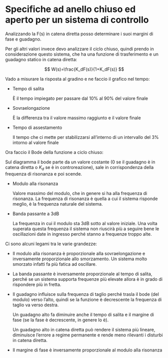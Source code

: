 # Specifiche ad anello chiuso ed aperto per un sistema di controllo
Analizzando la F(s) in catena diretta posso determinare i suoi margini di fase e guadagno.

Per gli altri valori invece devo analizzare il ciclo chiuso, quindi prendo in considerazione questo sistema, che ha una funzione di trasferimento e un guadagno statico in catena diretta:

$$
W(s)=\frac{K_dF(s)}{1+K_dF(s)}
$$

Vado a misurare la risposta al gradino e ne faccio il grafico nel tempo:

- Tempo di salita
    
    È il tempo impiegato per passare dal 10% al 90% del valore finale
    
- Sovraelongazione
    
    È la differenza tra il valore massimo raggiunto e il valore finale
    
- Tempo di assestamento
    
    Il tempo che ci mette per stabilizzarsi all’interno di un intervallo del 3% intorno al valore finale
    

Ora faccio il Bode della funzione a ciclo chiuso:

Sul diagramma il bode parte da un valore costante (0 se il guadagno è in catena diretta o $K_d$ se è in controreazione), sale in corrispondenza della frequenza di risonanza e poi scende.

- Modulo alla risonanza
    
    Valore massimo del modulo, che in genere si ha alla frequenza di risonanza. La frequenza di risonanza è quella a cui il sistema risponde meglio, è la frequenza naturale del sistema.
    
- Banda passante a 3dB
    
    La frequenza in cui il modulo sta 3dB sotto al valore iniziale. Una volta superata questa frequenza il sistema non riuscirà più a seguire bene le oscillazioni date in ingresso perché stanno a frequenze troppo alte.
    

Ci sono alcuni legami tra le varie grandezze:

- Il modulo alla risonanza è proporzionale alla sovraelongazione e inversamente proporzionale allo smorzamento. Un sistema molto smorzato infatti fa più fatica ad oscillare.
- La banda passante è inversamente proporzionale al tempo di salita, perché se un sistema supporta frequenze più elevate allora è in grado di rispondere più in fretta.
- Il guadagno influisce sulla frequenza di taglio perché trasla il bode (del modulo) verso l’alto, quindi se la funzione è decrescente la frequenza di taglio va verso destra.
    
    Un guadagno alto fa diminuire anche il tempo di salita e il margine di fase (se la fase è decrescente, in genere lo è).
    
    Un guadagno alto in catena diretta può rendere il sistema più lineare, diminuisce l’errore a regime permanente e rende meno rilevanti i disturbi in catena diretta.

- Il margine di fase è inversamente proporzionale al modulo alla risonanza
